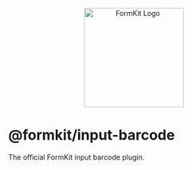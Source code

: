 <p align="center"><a href="https://www.formkit.com" target="_blank" rel="noopener noreferrer"><img width="200" src="https://cdn.formk.it/brand-assets/formkit-logo.png" alt="FormKit Logo"></a></p>

# @formkit/input-barcode

The official FormKit input barcode plugin.
